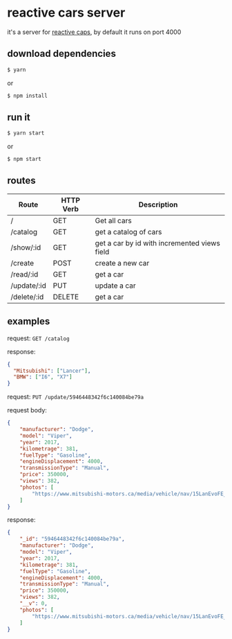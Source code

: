 # reactive cars server

it's a server for [reactive caps](https://github.com/KurobaneYan/reactive-cars), by default it runs on port 4000

## download dependencies

```sh
$ yarn
```

or

```sh
$ npm install
```

## run it

```sh
$ yarn start
```

or

```sh
$ npm start
```

## routes

| Route | HTTP Verb | Description |
| ----- | ----- | ----- |
| / | GET | Get all cars |
| /catalog | GET | get a catalog of cars |
| /show/:id | GET | get a car by id with incremented views field |
| /create | POST | create a new car |
| /read/:id | GET | get a car |
| /update/:id | PUT | update a car |
| /delete/:id | DELETE | get a car |

## examples

request: `GET /catalog`

response:
```json
{
  "Mitsubishi": ["Lancer"],
  "BMW": ["I6", "X7"]
}
```

request: `PUT /update/5946448342f6c140084be79a`

request body:

```json
{
	"manufacturer": "Dodge",
	"model": "Viper",
	"year": 2017,
	"kilometrage": 381,
	"fuelType": "Gasoline",
	"engineDisplacement": 4000,
	"transmissionType": "Manual",
	"price": 350000,
	"views": 382,
	"photos": [
		"https://www.mitsubishi-motors.ca/media/vehicle/nav/15LanEvoFE_Titanium-Grey_09_medium.png"
	]
}
```

response:

```json
{
	"_id": "5946448342f6c140084be79a",
	"manufacturer": "Dodge",
	"model": "Viper",
	"year": 2017,
	"kilometrage": 381,
	"fuelType": "Gasoline",
	"engineDisplacement": 4000,
	"transmissionType": "Manual",
	"price": 350000,
	"views": 382,
	"__v": 0,
	"photos": [
		"https://www.mitsubishi-motors.ca/media/vehicle/nav/15LanEvoFE_Titanium-Grey_09_medium.png"
	]
}
```
